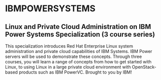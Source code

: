# IBMPOWERSYSTEMS

## Linux and Private Cloud Administration on IBM Power Systems Specialization (3 course series)

This specialization introduces Red Hat Enterprise Linux system administration and private cloud capabilities of IBM Systems. IBM Power servers will be used to demonstrate these concepts. Through three courses, you will learn a range of concepts from how to get started with Linux, to using Linux in a large private cloud environment with OpenStack-based products such as IBM PowerVC. Brought to you by IBM! 
